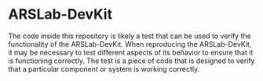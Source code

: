 # ARSLab-DevKit

The code inside this repository is likely a test that can be used to verify the functionality of the ARSLab-DevKit. When reproducing the ARSLab-DevKit, it may be necessary to test different aspects of its behavior to ensure that it is functioning correctly. The test is a piece of code that is designed to verify that a particular component or system is working correctly.
